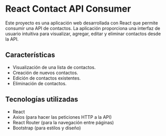# React Contact API Consumer

Este proyecto es una aplicación web desarrollada con React que permite consumir una API de contactos. La aplicación proporciona una interfaz de usuario intuitiva para visualizar, agregar, editar y eliminar contactos desde la API.

## Características

- Visualización de una lista de contactos.
- Creación de nuevos contactos.
- Edición de contactos existentes.
- Eliminación de contactos.

## Tecnologías utilizadas

- React
- Axios (para hacer las peticiones HTTP a la API)
- React Router (para la navegación entre páginas)
- Bootstrap (para estilos y diseño)



